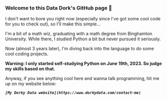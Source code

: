 ### Welcome to this Data Dork's GitHub page 👋

I don't want to bore you right now (especially since I've got some cool code for you to check out), so I'll make this simple...

I'm a bit of a math wiz, graduating with a math degree from Binghamton University. While there, I studied Python a bit but never pursued it seriously.

Now (almost 3 years later), I'm diving back into the language to do some cool coding projects.

**Warning: I only started self-studying Python on June 19th, 2023. So judge my skills based on that.**

Anyway, if you see anything cool here and wanna talk programming, hit me up on my website below:

***`[My Dorky Data website](https://www.dorkydata.com/contact-me)`***

<!--
**Mike-McKee/Mike-McKee** is a ✨ _special_ ✨ repository because its `README.md` (this file) appears on your GitHub profile.

Here are some ideas to get you started:

- 🔭 I’m currently working on ...
- 🌱 I’m currently learning ...
- 👯 I’m looking to collaborate on ...
- 🤔 I’m looking for help with ...
- 💬 Ask me about ...
- 📫 How to reach me: ...
- 😄 Pronouns: ...
- ⚡ Fun fact: ...
-->
